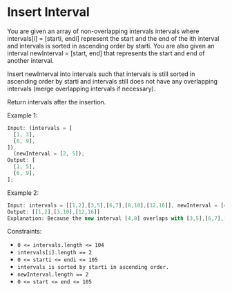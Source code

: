 # Insert Interval

You are given an array of non-overlapping intervals intervals where intervals[i] = [starti, endi] represent the start and the end of the ith interval and intervals is sorted in ascending order by starti. You are also given an interval newInterval = [start, end] that represents the start and end of another interval.

Insert newInterval into intervals such that intervals is still sorted in ascending order by starti and intervals still does not have any overlapping intervals (merge overlapping intervals if necessary).

Return intervals after the insertion.

Example 1:

```jsx
Input: (intervals = [
  [1, 3],
  [6, 9],
]),
  (newInterval = [2, 5]);
Output: [
  [1, 5],
  [6, 9],
];
```

Example 2:

```jsx
Input: intervals = [[1,2],[3,5],[6,7],[8,10],[12,16]], newInterval = [4,8]
Output: [[1,2],[3,10],[12,16]]
Explanation: Because the new interval [4,8] overlaps with [3,5],[6,7],[8,10].
```

Constraints:

- `0 <= intervals.length <= 104`
- `intervals[i].length == 2`
- `0 <= starti <= endi <= 105`
- `intervals is sorted by starti in ascending order.`
- `newInterval.length == 2`
- `0 <= start <= end <= 105`

